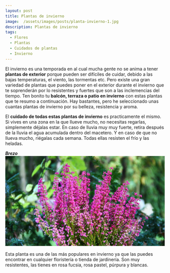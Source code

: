 ```yaml
---
layout: post
title: Plantas de invierno
image:  /assets/images/posts/planta-invierno-1.jpg
description: Plantas de invierno
tags:
  - Flores
  - Plantas
  - Cuidados de plantas
  - Invierno
---
```


 El invierno es una temporada en al cual mucha gente no se anima a tener **plantas de exterior** porque pueden ser difíciles de cuidar, debido a las bajas temperaturas, el viento, las tormentas etc. Pero existe una gran variedad de plantas que puedes poner en el exterior durante el invierno que te soprenderán por lo resistentes y fuertes que son a las inclemencias del tiempo.
  Ten bonito tu **balcón, terraza o patio en invierno** con estas plantas que te resumo a continuación. Hay bastantes, pero he seleccionado unas cuantas plantas de invierno por su belleza, resistencia y aroma. 
  
  El **cuidado de todas estas plantas de invierno** es practicamente el mismo. Si vives en una zona en la que llueve mucho, no necesitas regarlas, simplemente déjalas estar. En caso de lluvia muy muy fuerte, retira después de la lluvia el agua acumulada dentro del macetero. Y en caso de que no llueva mucho, riégalas cada semana.
 Todas ellas resisten el frío y las heladas.
 
  _**Brezo**_
  ![Plantas de invierno](/assets/images/posts/planta-invierno-2.jpg)
  
  Esta planta es una de las más populares en invierno ya que las puedes encontrar en cualquier floristería o tienda de jardinería. Son muy resistentes, las tienes en rosa fucsia, rosa pastel, púrpura y blancas.
  

  
